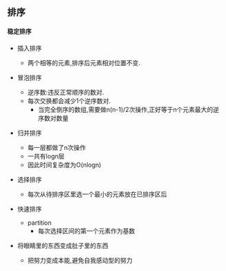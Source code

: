 ## 排序

#### 稳定排序

- 插入排序
  - 两个相等的元素,排序后元素相对位置不变.
- 冒泡排序
  - 逆序数:违反正常顺序的数对.
  - 每次交换都会减少1个逆序数对.
    - 当完全倒序的数组,需要做n(n-1)/2次操作,正好等于n个元素最大的逆序数对数量
- 归并排序
  - 每一层都做了n次操作
  - 一共有logn层
  - 因此时间复杂度为O(nlogn)
- 选择排序
  - 每次从待排序区里选一个最小的元素放在已排序区后
- 快速排序
  - partition
    - 每次选择区间的第一个元素作为基数

- 将眼睛里的东西变成肚子里的东西
  - 把努力变成本能,避免自我感动型的努力

